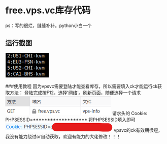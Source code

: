 # free.vps.vc库存代码
ps：写的很烂，缝缝补补。python小白一个

## 运行截图
![image](https://raw.githubusercontent.com/w4616/freevpsvc/main/image/1.png)

###使用教程
因为vpsvc需要登陆才能查看库存，所以需要填入ck才能运行ck获取方法：
登陆完成按F12，选择'网络'。刷新页面，随便选择一个请求
![image](https://raw.githubusercontent.com/w4616/freevpsvc/main/image/ck1.png)
请求头的 Cookie: PHPSESSID=******************* 将PHPSESSID填入即可
![image](https://raw.githubusercontent.com/w4616/freevpsvc/main/image/ck2.png)
vpsvc的ck有效期很短，我没有能力绕过or自动获取，欢迎有能力的大佬修改！！！

